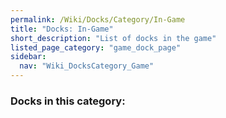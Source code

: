 ```yaml
---
permalink: /Wiki/Docks/Category/In-Game
title: "Docks: In-Game"
short_description: "List of docks in the game"
listed_page_category: "game_dock_page"
sidebar:
  nav: "Wiki_DocksCategory_Game"
---
```


### Docks in this category:
